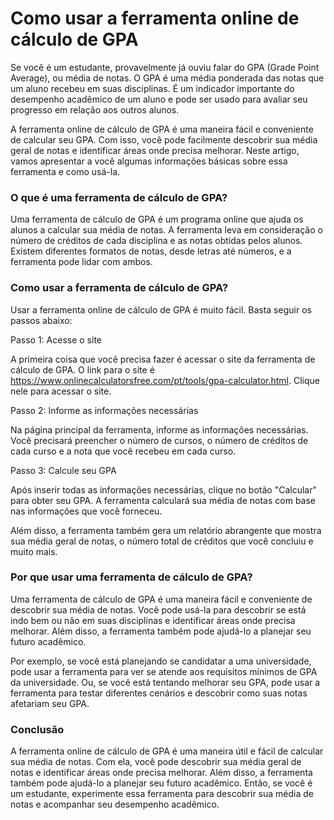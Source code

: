 Como usar a ferramenta online de cálculo de GPA
===============================================

Se você é um estudante, provavelmente já ouviu falar do GPA (Grade Point Average), ou média de notas. O GPA é uma média ponderada das notas que um aluno recebeu em suas disciplinas. É um indicador importante do desempenho acadêmico de um aluno e pode ser usado para avaliar seu progresso em relação aos outros alunos.

A ferramenta online de cálculo de GPA é uma maneira fácil e conveniente de calcular seu GPA. Com isso, você pode facilmente descobrir sua média geral de notas e identificar áreas onde precisa melhorar. Neste artigo, vamos apresentar a você algumas informações básicas sobre essa ferramenta e como usá-la.

### O que é uma ferramenta de cálculo de GPA?

Uma ferramenta de cálculo de GPA é um programa online que ajuda os alunos a calcular sua média de notas. A ferramenta leva em consideração o número de créditos de cada disciplina e as notas obtidas pelos alunos. Existem diferentes formatos de notas, desde letras até números, e a ferramenta pode lidar com ambos.

### Como usar a ferramenta de cálculo de GPA?

Usar a ferramenta online de cálculo de GPA é muito fácil. Basta seguir os passos abaixo:

Passo 1: Acesse o site

A primeira coisa que você precisa fazer é acessar o site da ferramenta de cálculo de GPA. O link para o site é <https://www.onlinecalculatorsfree.com/pt/tools/gpa-calculator.html>. Clique nele para acessar o site.

Passo 2: Informe as informações necessárias

Na página principal da ferramenta, informe as informações necessárias. Você precisará preencher o número de cursos, o número de créditos de cada curso e a nota que você recebeu em cada curso.

Passo 3: Calcule seu GPA

Após inserir todas as informações necessárias, clique no botão "Calcular" para obter seu GPA. A ferramenta calculará sua média de notas com base nas informações que você forneceu.

Além disso, a ferramenta também gera um relatório abrangente que mostra sua média geral de notas, o número total de créditos que você concluiu e muito mais.

### Por que usar uma ferramenta de cálculo de GPA?

Uma ferramenta de cálculo de GPA é uma maneira fácil e conveniente de descobrir sua média de notas. Você pode usá-la para descobrir se está indo bem ou não em suas disciplinas e identificar áreas onde precisa melhorar. Além disso, a ferramenta também pode ajudá-lo a planejar seu futuro acadêmico.

Por exemplo, se você está planejando se candidatar a uma universidade, pode usar a ferramenta para ver se atende aos requisitos mínimos de GPA da universidade. Ou, se você está tentando melhorar seu GPA, pode usar a ferramenta para testar diferentes cenários e descobrir como suas notas afetariam seu GPA.

### Conclusão

A ferramenta online de cálculo de GPA é uma maneira útil e fácil de calcular sua média de notas. Com ela, você pode descobrir sua média geral de notas e identificar áreas onde precisa melhorar. Além disso, a ferramenta também pode ajudá-lo a planejar seu futuro acadêmico. Então, se você é um estudante, experimente essa ferramenta para descobrir sua média de notas e acompanhar seu desempenho acadêmico.